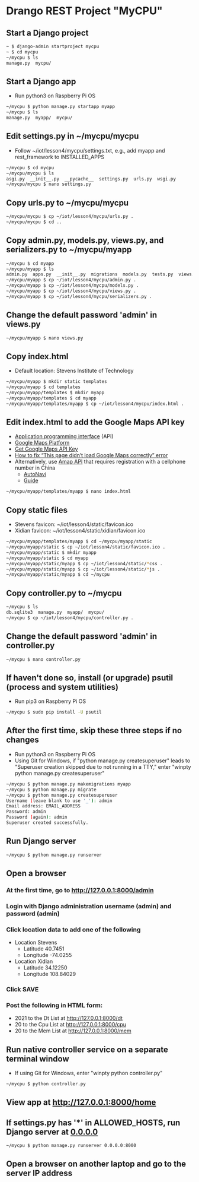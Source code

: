 # Drango REST Project "MyCPU"

## Start a Django project
```sh
~ $ django-admin startproject mycpu
~ $ cd mycpu
~/mycpu $ ls
manage.py  mycpu/
```
## Start a Django app
* Run python3 on Raspberry Pi OS
```sh
~/mycpu $ python manage.py startapp myapp
~/mycpu $ ls
manage.py  myapp/  mycpu/
```
## Edit settings.py in ~/mycpu/mycpu
* Follow ~/iot/lesson4/mycpu/settings.txt, e.g., add myapp and rest_framework to INSTALLED_APPS
```sh
~/mycpu $ cd mycpu
~/mycpu/mycpu $ ls
asgi.py  __init__.py  __pycache__  settings.py  urls.py  wsgi.py
~/mycpu/mycpu $ nano settings.py
```
## Copy urls.py to ~/mycpu/mycpu
```sh
~/mycpu/mycpu $ cp ~/iot/lesson4/mycpu/urls.py .
~/mycpu/mycpu $ cd ..
```
## Copy admin.py, models.py, views.py, and serializers.py to ~/mycpu/myapp
```sh
~/mycpu $ cd myapp
~/mycpu/myapp $ ls
admin.py  apps.py  __init__.py  migrations  models.py  tests.py  views.py
~/mycpu/myapp $ cp ~/iot/lesson4/mycpu/admin.py .
~/mycpu/myapp $ cp ~/iot/lesson4/mycpu/models.py .
~/mycpu/myapp $ cp ~/iot/lesson4/mycpu/views.py .
~/mycpu/myapp $ cp ~/iot/lesson4/mycpu/serializers.py .
```
## Change the default password 'admin' in views.py
```sh
~/mycpu/myapp $ nano views.py
```
## Copy index.html
* Default location: Stevens Institute of Technology
```sh
~/mycpu/myapp $ mkdir static templates
~/mycpu/myapp $ cd templates
~/mycpu/myapp/templates $ mkdir myapp
~/mycpu/myapp/templates $ cd myapp
~/mycpu/myapp/templates/myapp $ cp ~/iot/lesson4/mycpu/index.html .
```
## Edit index.html to add the Google Maps API key
* [Application programming interface](https://en.wikipedia.org/wiki/Application_programming_interface) (API)
* [Google Maps Platform](https://cloud.google.com/maps-platform)
* [Get Google Maps API Key](https://developers.google.com/maps/documentation/javascript/get-api-key)
* [How to fix “This page didn’t load Google Maps correctly” error](https://churchthemes.com/page-didnt-load-google-maps-correctly)
* Alternatively, use [Amap API](https://lbs.amap.com/) that requires registration with a cellphone number in China
  * [AutoNavi](https://en.wikipedia.org/wiki/AutoNavi)
  * [Guide](https://lbs.amap.com/api/javascript-api/guide/abc/prepare)
```sh
~/mycpu/myapp/templates/myapp $ nano index.html
```
## Copy static files
* Stevens favicon: ~/iot/lesson4/static/favicon.ico
* Xidian favicon: ~/iot/lesson4/static/xidian/favicon.ico
```sh
~/mycpu/myapp/templates/myapp $ cd ~/mycpu/myapp/static
~/mycpu/myapp/static $ cp ~/iot/lesson4/static/favicon.ico .
~/mycpu/myapp/static $ mkdir myapp
~/mycpu/myapp/static $ cd myapp
~/mycpu/myapp/static/myapp $ cp ~/iot/lesson4/static/*css .
~/mycpu/myapp/static/myapp $ cp ~/iot/lesson4/static/*js .
~/mycpu/myapp/static/myapp $ cd ~/mycpu
```
## Copy controller.py to ~/mycpu
```sh
~/mycpu $ ls
db.sqlite3  manage.py  myapp/  mycpu/
~/mycpu $ cp ~/iot/lesson4/mycpu/controller.py .
```
## Change the default password 'admin' in controller.py
```sh
~/mycpu $ nano controller.py
```
## If haven't done so, install (or upgrade) psutil (process and system utilities)
* Run pip3 on Raspberry Pi OS
```sh
~/mycpu $ sudo pip install -U psutil
```
## After the first time, skip these three steps if no changes
* Run python3 on Raspberry Pi OS
* Using Git for Windows, if "python manage.py createsuperuser" leads to "Superuser creation skipped due to not running in a TTY," enter "winpty python manage.py createsuperuser"
```sh
~/mycpu $ python manage.py makemigrations myapp
~/mycpu $ python manage.py migrate
~/mycpu $ python manage.py createsuperuser
Username (leave blank to use '_'): admin
Email address: EMAIL_ADDRESS
Password: admin
Password (again): admin
Superuser created successfully.
```
## Run Django server
```sh
~/mycpu $ python manage.py runserver
```
## Open a browser

### At the first time, go to http://127.0.0.1:8000/admin

### Login with Django administration username (admin) and password (admin)

### Click location data to add one of the following
* Location Stevens
  * Latitude 40.7451
  * Longitude -74.0255
* Location Xidian
  * Latitude 34.12250
  * Longitude 108.84029

### Click SAVE

### Post the following in HTML form:

* 2021 to the Dt List at http://127.0.0.1:8000/dt
* 20 to the Cpu List at http://127.0.0.1:8000/cpu
* 20 to the Mem List at http://127.0.0.1:8000/mem

## Run native controller service on a separate terminal window
* If using Git for Windows, enter "winpty python controller.py"
```sh
~/mycpu $ python controller.py
```
## View app at http://127.0.0.1:8000/home

## If settings.py has '*' in ALLOWED_HOSTS, run Django server at [0.0.0.0](https://en.wikipedia.org/wiki/0.0.0.0)
```sh
~/mycpu $ python manage.py runserver 0.0.0.0:8000
```
## Open a browser on another laptop and go to the server IP address
